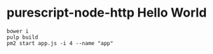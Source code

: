 
# purescript-node-http Hello World

    bower i
    pulp build
    pm2 start app.js -i 4 --name "app"